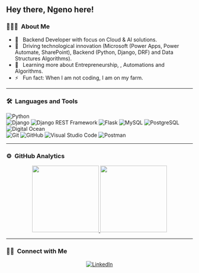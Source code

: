 ## Hey there, Ngeno here!

### 👨🏻‍💻 &nbsp;About Me

- 🤔 &nbsp; Backend Developer with focus on Cloud & AI solutions.
- 💼 &nbsp; Driving technological innovation (Microsoft (Power Apps, Power Automate, SharePoint), Backend (Python, Django, DRF) and Data Structures Algorithms).
- 🌱 &nbsp; Learning more about Entrepreneurship, , Automations and Algorithms.
- ⚡️ &nbsp; Fun fact: When I am not coding, I am on my farm.

---

### 🛠 &nbsp;Languages and Tools

  ![Python](https://img.shields.io/badge/-Python-333333?style=flat&logo=python)  
  ![Django](https://img.shields.io/badge/-Django-092E20?style=flat&logo=django)
  ![Django REST Framework](https://img.shields.io/badge/-Django%20REST%20Framework-092E20?style=flat&logo=django)
  ![Flask](https://img.shields.io/badge/-Flask-000000?style=flat&logo=flask)
  ![MySQL](https://img.shields.io/badge/-MySQL-333333?style=flat&logo=mysql)
  ![PostgreSQL](https://img.shields.io/badge/-PostgreSQL-336791?style=flat&logo=PostgreSQL)  
  ![Digital Ocean](https://img.shields.io/badge/-Digital%20Ocean-333333?style=flat&logo=digitalocean)  
  ![Git](https://img.shields.io/badge/-Git-333333?style=flat&logo=git)
  ![GitHub](https://img.shields.io/badge/-GitHub-333333?style=flat&logo=github)
  ![Visual Studio Code](https://img.shields.io/badge/-Visual%20Studio%20Code-333333?style=flat&logo=visual-studio-code&logoColor=007ACC)
  ![Postman](https://img.shields.io/badge/-Postman-000000?style=flat&logo=postman)
 
---

### ⚙️ &nbsp;GitHub Analytics

<p align="center">
<a href="https://github.com/engenovic">
  <img height="180em" src="https://github-readme-stats-eight-theta.vercel.app/api?username=engenovic&show_icons=true&theme=buefy&include_all_commits=true&count_private=true"/>
  <img height="180em" src="https://github-readme-stats-eight-theta.vercel.app/api/top-langs/?username=engenovic&layout=compact&langs_count=8&theme=buefy"/>
</a>
</p>

---

### 🤝🏻 &nbsp;Connect with Me 

<p align="center">
<a href="https://www.linkedin.com/in/engenovic/"><img alt="LinkedIn"  src="https://img.shields.io/badge/linkedin-engenovic-blue"></a>
</p>
